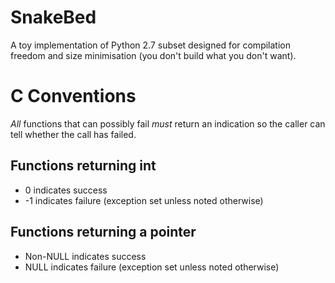 # SnakeBed

A toy implementation of Python 2.7 subset designed for compilation freedom and size minimisation (you don't build what you don't want).

# C Conventions

*All* functions that can possibly fail *must* return an indication so the caller can tell whether the call has failed.

## Functions returning int

* 0 indicates success
* -1 indicates failure (exception set unless noted otherwise)

## Functions returning a pointer

* Non-NULL indicates success
* NULL indicates failure (exception set unless noted otherwise)
